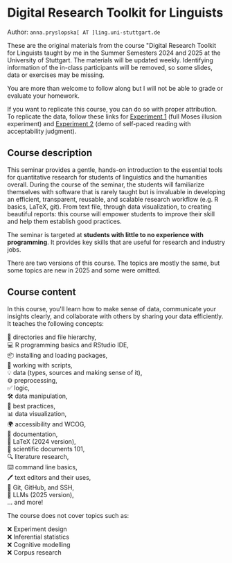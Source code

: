 # Digital Research Toolkit for Linguists

Author: `anna.pryslopska[ AT ]ling.uni-stuttgart.de`

These are the original materials from the course "Digital Research Toolkit for Linguists taught by me in the Summer Semesters 2024 and 2025 at the University of Stuttgart.
The materials will be updated weekly. Identifying information of the in-class participants will be removed, so some slides, data or exercises may be missing.

You are more than welcome to follow along but I will not be able to grade or evaluate your homework.

If you want to replicate this course, you can do so with
proper attribution. To replicate the data, follow these links for [Experiment 1](https://farm.pcibex.net/r/CuZHnp/) (full Moses illusion experiment) and [Experiment 2](https://farm.pcibex.net/r/zAxKiw/) (demo of self-paced reading with acceptability judgment).

## Course description

This seminar provides a gentle, hands-on introduction to the essential tools for quantitative research for students of linguistics and the humanities overall. During the course of the seminar, the students will familiarize themselves with software that is rarely taught but is invaluable in developing an efficient, transparent, reusable, and scalable research workflow (e.g. R basics, LaTeX, git). From text file, through data visualization, to creating beautiful reports: this course will empower students to improve their skill and help them establish good practices.

The seminar is targeted at **students with little to no experience with programming**. It provides key skills that are useful for research and industry jobs.

There are two versions of this course. The topics are mostly the same, but some topics are new in 2025 and some were omitted.

## Course content

In this course, you'll learn how to make sense of data, communicate your insights clearly, and collaborate with others by sharing your data efficiently.  It teaches the following concepts:

📂 directories and file hierarchy,  
💻 R programming basics and RStudio IDE,  
📦 installing and loading packages,  
📄 working with scripts,  
💡 data (types, sources and making sense of it),  
⚙ preprocessing,  
✅ logic,  
🛠 data manipulation,  
🌟 best practices,  
📊 data visualization,  
🌍 accessibility and WCOG,  
📝 documentation,  
🔢 LaTeX (2024 version),  
📖 scientific documents 101,  
🔍 literature research,  
⌨️ command line basics,  
🖊️ text editors and their uses,  
🔗 Git, GitHub, and SSH,  
🤖 LLMs (2025 version),  
... and more!

The course does not cover topics such as:  

❌ Experiment design  
❌ Inferential statistics  
❌ Cognitive modelling  
❌ Corpus research
